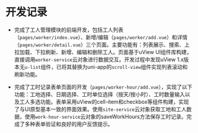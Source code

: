 # 开发记录

- 完成了工人管理模块的前端开发，包括工人列表（`pages/worker/index.vue`）、新增/编辑（`pages/worker/add.vue`）和详情（`pages/worker/detail.vue`）三个页面。主要功能有：列表展示、搜索、上拉加载、下拉刷新、新增、编辑和删除工人。页面基于uView UI组件库构建，直接调用`worker-service`云对象进行数据交互。开发过程中发现uView 1.x版本无`u-list`组件，已将其替换为uni-app的`scroll-view`组件实现列表滚动和刷新功能。

- 完成了工时记录表单页面的开发（`pages/worker-hour/add.vue`），实现了以下功能：工地选择、日期选择、工时单位选择（按天/按小时）、工时数量输入以及工人多选功能。表单采用uView的cell-item和checkbox等组件构建，实现了与UI原型基本一致的界面效果。使用`site-service`云对象获取工地和工人数据，使用`work-hour-service`云对象的saveWorkHours方法保存工时记录。完成了多种表单验证和良好的用户反馈提示。
